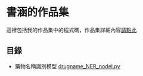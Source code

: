 # 書涵的作品集
這裡包括我的作品集中的程式碼，作品集詳細內容[請點此](https://hackmd.io/@nNDKBKCSQLa7sBHZB3qepg/HJyhYQPJ2)

## 目錄
* 藥物名稱識別模型   [drugname_NER_nodel.py](https://github.com/dearsloth/profile/blob/main/drugname_NER_model.py)
